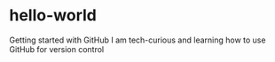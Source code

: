 # hello-world
Getting started with GitHub
I am tech-curious and learning how to use GitHub for version control
